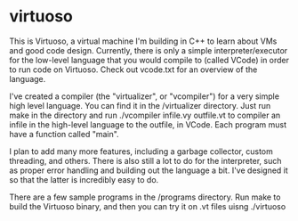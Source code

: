 # virtuoso

This is Virtuoso, a virtual machine I'm building in C++ to learn about VMs and good code design. Currently, there is only a simple interpreter/executor for the low-level language that you would compile to (called VCode) in order to run code on Virtuoso. Check out vcode.txt for an overview of the language.

I've created a compiler (the "virtualizer", or "vcompiler") for a very simple high level language. You can find it in the /virtualizer directory. Just run make in the directory and run ./vcompiler infile.vy outfile.vt to compiler an infile in the high-level language to the outfile, in VCode. Each program must have a function called "main".

I plan to add many more features, including a garbage collector, custom threading, and others. There is also still a lot to do for the interpreter, such as proper error handling and building out the language a bit. I've designed it so that the latter is incredibly easy to do.

There are a few sample programs in the /programs directory. Run make to build the Virtuoso binary, and then you can try it on .vt files uisng ./virtuoso <filename>
